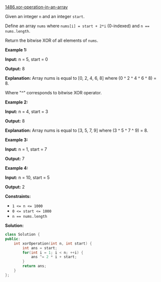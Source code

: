 [1486.xor-operation-in-an-array](https://leetcode.com/problems/xor-operation-in-an-array/)  

Given an integer `n` and an integer `start`.

Define an array `nums` where `nums[i] = start + 2*i` (0-indexed) and `n == nums.length`.

Return the bitwise XOR of all elements of `nums`.

**Example 1:**

  
**Input:** n = 5, start = 0
  
**Output:** 8
  
**Explanation:** Array nums is equal to \[0, 2, 4, 6, 8\] where (0 ^ 2 ^ 4 ^ 6 ^ 8) = 8.
  
Where "^" corresponds to bitwise XOR operator.
  

**Example 2:**

  
**Input:** n = 4, start = 3
  
**Output:** 8
  
**Explanation:** Array nums is equal to \[3, 5, 7, 9\] where (3 ^ 5 ^ 7 ^ 9) = 8.

**Example 3:**

  
**Input:** n = 1, start = 7
  
**Output:** 7
  

**Example 4:**

  
**Input:** n = 10, start = 5
  
**Output:** 2
  

**Constraints:**

*   `1 <= n <= 1000`
*   `0 <= start <= 1000`
*   `n == nums.length`  



**Solution:**  

```cpp
class Solution {
public:
    int xorOperation(int n, int start) {
        int ans = start;
        for(int i = 1; i < n; ++i) {
            ans ^= 2 * i + start;
        }
        return ans;
    }
};
```
      